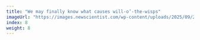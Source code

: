 ```yaml
---
title: "We may finally know what causes will-o’-the-wisps"
imageUrl: "https://images.newscientist.com/wp-content/uploads/2025/09/29155612/SEI_268216742.jpg?width=788"
index: 8
weight: 8
---
```

